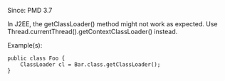 Since: PMD 3.7

In J2EE, the getClassLoader() method might not work as expected. Use
Thread.currentThread().getContextClassLoader() instead.

Example(s):
```
public class Foo {
    ClassLoader cl = Bar.class.getClassLoader();
}
```
